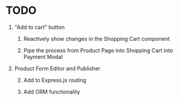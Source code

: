 # TODO

1. "Add to cart" button

    1. Reactively show changes in the Shopping Cart component

    1. Pipe the process from Product Page into Shopping Cart into Payment Modal

2. Product Form Editor and Publisher

    2. Add to Express.js routing

    2. Add ORM functionality
